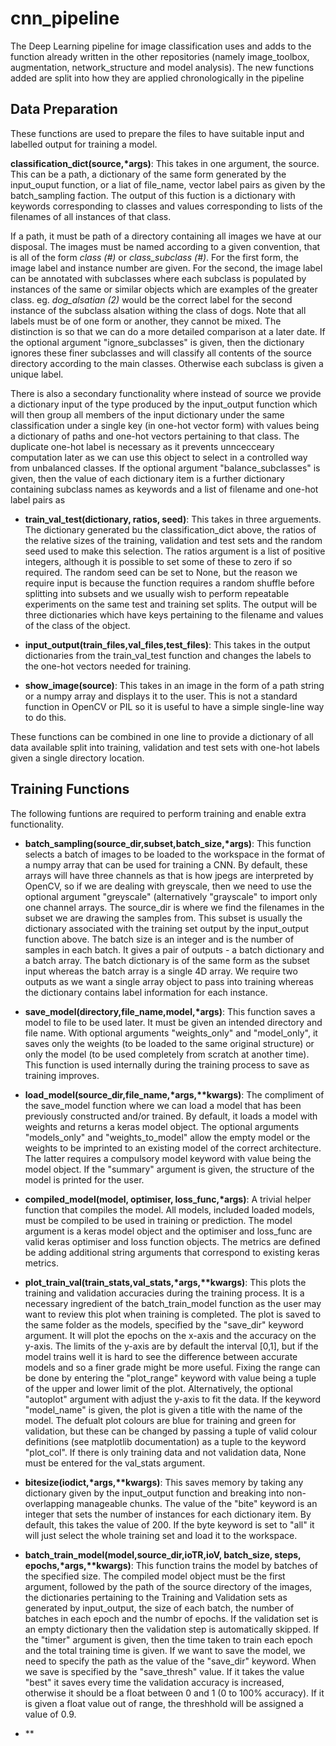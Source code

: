 # cnn_pipeline

The Deep Learning pipeline for image classification uses and adds to the function already written in the other repositories (namely image_toolbox, augmentation, network_structure and model analysis). The new functions added are split into how they are applied chronologically in the pipeline

## Data Preparation

These functions are used to prepare the files to have suitable input and labelled output for training a model.

**classification_dict(source,\*args)**: This takes in one argument, the source. This can be a path, a dictionary of the same form generated by the input_ouput function, or a liat of file_name, vector label pairs as given by the batch_sampling faction. The output of this fuction is a dictionary with keywords corresponding to classes and values corresponding to lists of the filenames of all instances of that class. 

If a path, it must be path of a directory containing all images we have at our disposal. The images must be named according to a given convention, that is all of the form _class (#)_ or _class\_subclass (#)_. For the first form, the image label and instance number are given. For the second, the image label can be annotated with subclasses where each subclass is populated by instances of the same or similar objects which are examples of the greater class. eg. _dog\_alsatian (2)_ would be the correct label for the second instance of the subclass alsation withing the class of dogs. Note that all labels must be of one form or another, they cannot be mixed. The distinction is so that we can do a more detailed comparison at a later date. If the optional argument "ignore_subclasses" is given, then the dictionary ignores these finer subclasses and will classify all contents of the source directory according to the main classes. Otherwise each subclass is given a unique label. 

There is also a secondary functionality where instead of source we provide a dictionary input of the type produced by the input_output function which will then group all members of the input dictionary under the same classification under a single key (in one-hot vector form) with values being a dictionary of paths and one-hot vectors pertaining to that class. The duplicate one-hot label is necessary as it prevents unncecceary computation later as we can use this object to select in a controlled way from unbalanced classes. If the optional argument "balance_subclasses" is given, then the value of each dictionary item is a further dictionary containing subclass names as keywords and a list of filename and one-hot label pairs as 

- **train_val_test(dictionary, ratios, seed)**: This takes in three arguements. The dictionary generated bu the classification_dict above, the ratios of the relative sizes of the training, validation and test sets and the random seed used to make this selection. The ratios argument is a list of positive integers, although it is possible to set some of these to zero if so required. The random seed can be set to None, but the reason we require input is because the function requires a random shuffle before splitting into subsets and we usually wish to perform repeatable experiments on the same test and training set splits. The output will be three dictionaries which have keys pertaining to the filename and values of the class of the object.

- **input_output(train_files,val_files,test_files)**: This takes in the output dictionaries from the train_val_test function and changes the labels to the one-hot vectors needed for training. 

- **show_image(source)**: This takes in an image in the form of a path string or a numpy array and displays it to the user. This is not a standard function in OpenCV or PIL so it is useful to have a simple single-line way to do this.

These functions can be combined in one line to provide a dictionary of all data available split into training, validation and test sets with one-hot labels given a single directory location. 

## Training Functions

The following funtions are required to perform training and enable extra functionality.

- **batch_sampling(source_dir,subset,batch_size,\*args)**: This function selects a batch of images to be loaded to the workspace in the format of a numpy array that can be used for training a CNN. By default, these arrays will have three channels as that is how jpegs are interpreted by OpenCV, so if we are dealing with greyscale, then we need to use the optional argument "greyscale" (alternatively "grayscale" to import only one channel arrays. The source_dir is where we find the filenames in the subset we are drawing the samples from. This subset is usually the dictionary associated with the training set output by the input_output function above. The batch size is an integer and is the number of samples in each batch. It gives a pair of outputs - a batch dictionary and a batch array. The batch dictionary is of the same form as the subset input whereas the batch array is a single 4D array. We require two outputs as we want a single array object to pass into training whereas the dictionary contains label information for each instance.

- **save_model(directory,file\_name,model,\*args)**: This function saves a model to file to be used later. It must be given an intended directory and file name. With optional arguments "weights_only" and "model_only", it saves only the weights (to be loaded to the same original structure) or only the model (to be used completely from scratch at another time). This function is used internally during the training process to save as training improves.

- **load_model(source_dir,file\_name,\*args,\*\*kwargs)**: The compliment of the save_model function where we can load a model that has been previously constructed and/or trained. By default, it loads a model with weights and returns a keras model object. The optional arguments "models_only" and "weights_to_model" allow the empty model or the weights to be imprinted to an existing model of the correct architecture. The latter requires a compulsory model keyword with value being the model object. If the "summary" argument is given, the structure of the model is printed for the user.

- **compiled_model(model, optimiser, loss_func,\*args)**: A trivial helper function that compiles the model. All models, included loaded models, must be compiled to be used in training or prediction. The model argument is a keras model object and the optimiser and loss_func are valid keras optimiser and loss function objects. The metrics are defined be adding additional string arguments that correspond to existing keras metrics. 

- **plot_train_val(train_stats,val_stats,\*args,\*\*kwargs)**: This plots the training and validation accuracies during the training process. It is a necessary ingredient of the batch_train_model function as the user may want to review this plot when training is completed. The plot is saved to the same folder as the models, specified by the "save_dir" keyword argument. It will plot the epochs on the x-axis and the accuracy on the y-axis. The limits of the y-axis are by default the interval \[0,1\], but if the model trains well it is hard to see the difference between accurate models and so a finer grade might be more useful. Fixing the range can be done by entering the "plot_range" keyword with value being a tuple of the upper and lower limit of the plot. Alternatively, the optional "autoplot" argument with adjust the y-axis to fit the data. If the keyword "model_name" is given, the plot is given a title with the name of the model. The defualt plot colours are blue for training and green for validation, but these can be changed by passing a tuple of valid colour definitions (see matplotlib documentation) as a tuple to the keyword "plot_col". If there is only training data and not validation data, None must be entered for the val_stats argument.

- **bitesize(iodict,\*args,\*\*kwargs)**: This saves memory by taking any dictionary given by the input_output function and breaking into non-overlapping manageable chunks. The value of the "bite" keyword is an integer that sets the number of instances for each dictionary item. By default, this takes the value of 200. If the byte keyword is set to "all" it will just select the whole training set and load it to the workspace. 

- **batch_train_model(model,source_dir,ioTR,ioV, batch_size, steps, epochs,\*args,\*\*kwargs)**: This function trains the model by batches of the specified size. The compiled model object must be the first argument, followed by the path of the source directory of the images, the dictionaries pertaining to the Training and Validation sets as generated by input_output, the size of each batch, the number of batches in each epoch and the numbr of epochs. If the validation set is an empty dictionary then the validation step is automatically skipped. If the "timer" argument is given, then the time taken to train each epoch and the total training time is given. If we want to save the model, we need to specify the path as the value of the "save_dir" keyword. When we save is specified by the "save_thresh" value.  If it takes the value "best" it saves every time the validation accuracy is increased, otherwise it should be a float between 0 and 1 (0 to 100% accuracy). If it is given a float value out of range, the threshhold will be assigned a value of 0.9.

- **






